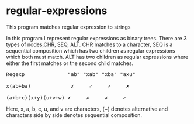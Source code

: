 # regular-expressions
This program matches regular expression to strings

In this program I represent regular expressions as binary trees. There are 3 types of nodes,CHR, SEQ, ALT. CHR matches to a character, SEQ is a sequential composition which has two children as regular expressions which both must match. ALT has two children as regular expressions where either the first matches or the second child matches.

<pre>
Regexp              "ab" "xab" "xba" "axu"

x(ab+ba)             ✗     ✓     ✓     ✗

(a+b+c)(x+y)(u+v+w) ✗     ✗     ✗     ✓
</pre>


Here, x, a, b, c, u, and v are characters, (+) denotes alternative and characters side by side denotes sequential composition.
